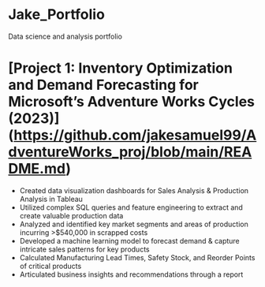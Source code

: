 # Jake_Portfolio

Data science and analysis portfolio

# [Project 1: Inventory Optimization and Demand Forecasting for Microsoft’s Adventure Works Cycles (2023)] (https://github.com/jakesamuel99/AdventureWorks_proj/blob/main/README.md)

- Created data visualization dashboards for Sales Analysis & Production Analysis in Tableau
- Utilized complex SQL queries and feature engineering to extract and create valuable production data
- Analyzed and identified key market segments and areas of production incurring >$540,000 in scrapped costs
- Developed a machine learning model to forecast demand & capture intricate sales patterns for key products
- Calculated Manufacturing Lead Times, Safety Stock, and Reorder Points of critical products
- Articulated business insights and recommendations through a report
